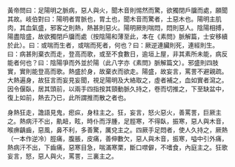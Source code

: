 黃帝問曰：足陽明之脈病，惡人與火，聞木音則惕然而驚，欲獨閉戶牖而處，願聞其故。岐伯對曰：陽明者胃脈也，胃土也，聞木音而驚者，土惡木也。陽明主肌肉，其血氣盛，邪客之則熱，熱甚則惡火。陽明厥則喘悶，悶則惡人。陰陽相搏，陽盡陰盛，故欲獨閉戶牖而處（按陰陽和薄至此，本在《素問》脈解篇，士安移續於此）。曰：或喘而生者，或喘而死者，何也？曰：厥逆連臟則死，連經則生。曰：病甚則棄衣而走，登高而歌，或至不食數日，逾垣上屋，非其素所未能，病反能者何也？曰：陰陽爭而外並於陽（此八字亦《素問》脈解篇文）。邪盛則四肢實，實則能登高而歌。熱盛於身，故棄衣而欲走。陽盛，故妄言，罵詈不避親疏。大熱遍身，故狂言而妄見妄聞，視足陽明及大絡取之，虛者補之，血如實者瀉之。因令偃臥，居其頭前，以兩手四指按其頸動脈久持之，卷而切推之，下至缺盆中，復上如前，熱去乃已，此所謂推而散之者也。

身熱狂走，譫語見鬼，瘛疭，身柱主之。狂，妄言，怒火惡火，善罵詈，巨厥主之。熱病汗不出，鼽衄，眩，時仆而浮腫，足脛寒，不得臥，振寒，惡人與木音，喉痹齲齒，惡風，鼻不利，多善驚，厲兌主之。四厥手足悶者，使人久持之，厥熱（一本作逆冷）脛痛，腹脹，皮痛，善伸數欠，惡人與木音，振寒，嗌中引外痛，熱病汗不出，下齒痛，惡寒目急，喘滿寒栗，斷口噤僻，不嗜食，內庭主之。狂歌妄言，怒，惡人與火，罵詈，三裏主之。